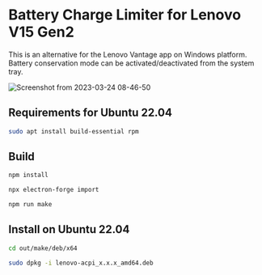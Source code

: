 # Battery Charge Limiter for Lenovo V15 Gen2
This is an alternative for the Lenovo Vantage app on Windows platform. Battery conservation mode can be activated/deactivated from the system tray.

![Screenshot from 2023-03-24 08-46-50](https://user-images.githubusercontent.com/104576153/227435554-895404ea-ecb0-4a17-825b-fcd7d783f782.png)


## Requirements for Ubuntu 22.04
```bash
sudo apt install build-essential rpm
```

## Build
```bash
npm install
```
```bash
npx electron-forge import
```
```bash
npm run make
```

## Install on Ubuntu 22.04

```bash
cd out/make/deb/x64
```
```bash
sudo dpkg -i lenovo-acpi_x.x.x_amd64.deb
```
